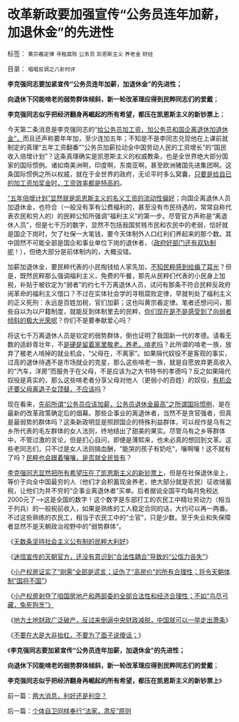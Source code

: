 # 改革新政要加强宣传“公务员连年加薪，加退休金”的先进性

标签： `黄宗羲定律` `寻租腐败` `公务员` `凯恩斯主义` `养老金` `财经` 

目录： `唱唱反调之八卦时评`

**李克强同志要加紧宣传“公务员连年加薪，加退休金”的先进性；**

**向退休下冈能啃老的弱势群体倾斜，新一轮改革理应得到民粹同志们的爱戴**；

**李克强同志似乎把经济翻身再崛起的所有希望，都压在凯恩斯主义的新钞票上**；



今天第二条消息是李克强同志的“[给公务员加工资，加公务员和国企离退休加退休金”，](../../../2014/1/6/无数条坚持社会主义公有制的民粹大利好.md)而且还声称要年年加，至少连加五年；不知是不是李同志兑现他在上课前就制定的真理“五年工资翻番”“公务员加薪拉动全中国劳动人民的工资增长”的“国民收入倍增计划”？这条真理确实是凯恩斯主义的权威教条，也是全世界绝大部分国家的国际惯例。诸如南美洲啊，印度啊，东南亚啊，甚至欧洲猪国先进集团啊。这条国际惯例之所以权威，就在于全世界的政府，无论平时多么窝囊，[只要是给自已的加工资加奖金时，工资效率都是特高的](../../../2013/9/12/为什么传统文人不是忽悠领导，就是煽动民粹？.md)。

[“五年倍增计划”显然就是凯恩斯主义的名义工资的流动性偏好](../../../2012/7/4/“国民收入倍增计划”本质是“寻租腐败定律”.md)；向国企离退休人员加退休金，也符合（一般没有享有公费福利的，甚至没有市民待遇的，常常自称代表农民和穷人的）的民粹公知所强调“福利主义”的第一步。尽管官方声称是“离退休人员”，但是七千万的数字，显然不包括我国贫贱市民和农民中的老弱，恰好就是国企下岗时，欠了社保一大笔钱，要今天体制外人口红利们养起来的那个数。其中固然不可能全部是国企和事业单位下岗的退休者，（[政府好部门还有双轨制呢](../../../2013/11/23/社保被改革的唯一原因，只因为破产，及奥巴马的民粹新政.md)！），但绝大部分是前体制内的，大概没错。

加薪加退休金，要民粹代表的小民掏钱给人家先加，[不知民粹感到给煽了耳光](../../../2013/3/27/“再分配”改革必定失败，“短缺”遍及方方面面.md)？但是，既然民粹那么强调福利主义，免费的午餐，那先从民粹们代表的小民身上加税，补贴于被钦定为“弱者”的约七千万离退休人员，试问有那条不符合民粹反政府闹革命的福利主义借口？不过在实体社会学的寻租腐败定律，早就判处了福利主义的正义死刑：永远是百姓加税，官们加薪；这也叫黄宗羲定律。笔者还想问问，那些自以为以户籍制度，就能反到体制里去的民粹，[你们现在是不是感受到了向弱者倾斜的极大光荣呢](../../../2012/8/31/让民主滚开！特权工人阶级不答应！.md)？你们不是要奉献爱心吗？

将这七千万离退休人员是钦定的弱势群体，倒也证明了我国新一代的孝德。请看无数的适龄青壮年，不[是硬是留着家里敬老，养老，啃老吗](../../../2009/11/3/有条件啃老者可能是无可奈何的“好”选择.md)？此所谓的啃老一族，放弃了被老人啃掉的就业机会，“父母在，不离家”。如果隔代奴役不是客观的事实，过高的退休待遇不是市场就业的克星，那么这些啃老一族，就是自愿放弃更高收入的“汽车，洋房”而服务于在父母，不是应该为之大书特书的孝德吗？反之如果隔代奴役是真实的，那么这些啃老者分享父母对他人（更弱小的百姓）的奴役，[有机会还要父母离退子女顶替，不应该吗](../../../2010/9/17/最根本的腐败：国企父母离退子女顶替.md)？

现在看来，[先前所谓“公务员应该加薪，公务员退休金最高”之所谓国际惯例](../../../2013/11/8/奴隶制定律，奴隶制与市场经济的互逆.md)，是在最新的改革政策确定后的烟幕。那些企事业的离退休者，当然不是贪官强者，但真是最弱势的群体吗？这条新政明显是照顾国企的特殊利益群体，可以视作是乌有之乡所代表的毛左群体的女人法则，终地结出了甜美的果实。尽管乌有之乡等群体中，不管过激的言论，但是扪心自问，即便是薄熙来，也未必真的想回到文革。这些老同志们，只不过是女人法则搞血酬，“能哭的孩子有奶吃”，嚷啊嚷！这不就有了吗？[民粹也会跟着嚷嚷，是否就全民皆有](../../../2013/11/24/女人法则＋暴力＝血酬法则＝革命；传统文化阻截了中国的民主进程.md)？

[李克强同志显然把所有希望压在了凯恩斯主义的新钞票上](../../../2013/7/21/中央改革意愿不必担心及值得担心方方面面.md)，但是在社保退休金上，等价于向全中国最穷的人（他们才会积蓄现金养老，绝大部分就是农民）征收储蓄税，让他们为并不穷的“企事业离退休者”买单。后者据说全国平均每月免税达2000元了——>这是全国的数字！这个数字是东部打工的农民工中精壮劳动力（相当于列兵）的一般税前收入，如果是熟练的工人稳定合同的话，大约可以再一两番。不过这些熟练的农民工，相当于农民工中的“士官”，只是少数。至于失业和失保障者显然不是天朝政治视野中的“弱势群体”。

《[无数条坚持社会主义公有制的民粹大利好](../../../2014/1/6/无数条坚持社会主义公有制的民粹大利好.md)》

《[迷信宣传的天朝官方，还没有意识到“合法性耦合”导致的“公信力丧失”](../../../2014/1/7/实例理解“真实的谎言”的老技术.md)》

《[小产权房证实了“刚需”全部是谎言；证伪了“高房价”的所有合理性；将令天朝体制“国将不国”](../../../2014/1/7/小产权房将置任志强和两部委于万劫不复，甚或“国将不国”.md)》

《[小产权房剥夺了咱国房地产和两部委的全部合法性和经济合理性；不如“鸟尽弓藏，兔死狗烹”》](../../../2014/1/7/反正不能再收房地税，不如“鸟尽弓藏，兔死狗烹”.md)

《[地方土地财政广泛破产，反过来倒逼中央财政减税，中国就可以一举走出萧条](../../../2014/1/8/小产权房是私有产权，已经终结了高房价所有合法理由.md)》

《[不要在大是大非抬杠，不要为了面子说傻话；](../../../2014/1/8/不要在大是大非抬杠，不要为了面子说傻话.md)》

《**李克强同志要加紧宣传“公务员连年加薪，加退休金”的先进性；**

**向退休下冈能啃老的弱势群体倾斜，新一轮改革理应得到民粹同志们的爱戴**；

**李克强同志似乎把经济翻身再崛起的所有希望，都压在凯恩斯主义的新钞票上**》



前一篇：[两大消息，利好还是利空？](../../../2014/1/9/两大消息，利好还是利空？.md)

后一篇：[个体自卫同样奉行“法家，肃反”原则](../../../2014/1/10/个体自卫同样奉行“法家，肃反”原则.md)